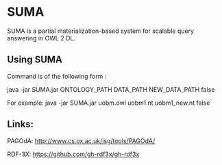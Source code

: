 # SUMA
SUMA is a partial materialization-based system for scalable query answering in OWL 2 DL.

## Using SUMA
Command is of the following form :

java -jar SUMA.jar  ONTOLOGY_PATH DATA_PATH NEW_DATA_PATH false

For example:  java -jar SUMA.jar  uobm.owl uobm1.nt uobm1_new.nt false

## Links:
PAGOdA: http://www.cs.ox.ac.uk/isg/tools/PAGOdA/

RDF-3X: https://github.com/gh-rdf3x/gh-rdf3x
